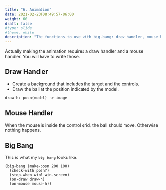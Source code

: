 ```yaml
---
title: "6. Animation"
date: 2021-02-23T08:49:57-06:00
weight: 60
draft: false
#type: slide
#theme: white
description: "The functions to use with big-bang: draw handler, mouse handler."
---
```


Actually making the animation requires a draw handler and a mouse
handler. You will have to write those.


## Draw Handler

* Create a background that includes the target and the controls.
* Draw the ball at the position indicated by the model.

`draw-h: posn(model) -> image`

## Mouse Handler

When the mouse is inside the control grid, the ball should
move. Otherwise nothing happens.

## Big Bang

This is what my `big-bang` looks like.

```racket
(big-bang (make-posn 200 100)
  (check-with posn?)
  (stop-when win? win-screen)
  (on-draw draw-h)
  (on-mouse mouse-h))
```

